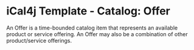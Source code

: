 # iCal4j Template - Catalog: Offer

An Offer is a time-bounded catalog item that represents an available product or service offering. An Offer may also be
a combination of other product/service offerings.
